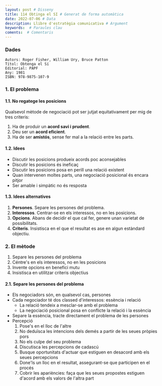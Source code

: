 ```yaml
---
layout: post # Disseny
title: 114 Obtinga el SI # Generat de forma automàtica
date: 2022-07-06 # Data
description: Llibre d'estratègia comunicativa # Argument
keywords:  # Paraules clau
coments:  # Comentaris
---
```


### Dades

    Autors: Roger Fisher, William Ury, Bruce Patton
    Títol: Obtenga el Sí
    Editorial: PAPF
    Any: 1981
    ISBN: 978-9875-107-9

### 1. El problema

#### 1.1. No regatege les posicions

Qualsevol mètode de negociació pot ser jutjat equitativament per mig de tres criteris:

1. Ha de produir un **acord savi i prudent**.
2. Deu ser un **acord eficient**.
3. Ha de ser **amistós**, sense fer mal a la relació entre les parts.

#### 1.2. Idees

- Discutir les posicions produeix acords poc aconsejables
- Discutir les posicions és ineficaç
- Discutir les posicions posa en perill una relació existent
- Quan intervenen moltes parts, una negociació posicional és encara pitjor
- Ser amable i simpàtic no és resposta

#### 1.3. Idees alternatives

1. **Persones**. Separe les persones del problema.
2. **Interessos**. Centrar-se en els interessos, no en les posicions.
3. **Opcions**. Abans de decidir el que cal fer, genere unan varietat de possibilitats.
4. **Criteris**. Insistisca en el que el resultat es ase en algun estàndard objectiu.

### 2. El mètode

1. Separe les persones del problema
2. Céntre's en els interessos, no en les posicions
3. Invente opcions en benefici mutu
4. Insistisca en utilitzar criteris objectius

#### 2.1. Separe les persones del problema

- Els negociadors són, en qualsevol cas, persones
- Cada negociador té dos classed d'interessos: essència i relació
  - La relació tendeix a mesclar-se amb el problema
  - La negociació posicional posa en conflicte la relació i la essència
- Separe la essència, tracte directament el problema de les persones
- Percepció
  1. Pose's en el lloc de l'altre
  2. No deduïsca les intencions dels demés a partir de les seues pròpies pors
  3. No els culpe del seu problema
  4. Discutisca les percepcions de cadascú
  5. Busque oportunitats d'actuar que estiguen en desacord amb els seues percepcions
  6. Done'ls un lloc en el resultat, assegurant-se que participen en el procés
  7. Cobrir les apariències: faça que les seues propostes estiguen d'acord amb els valors de l'altra part

